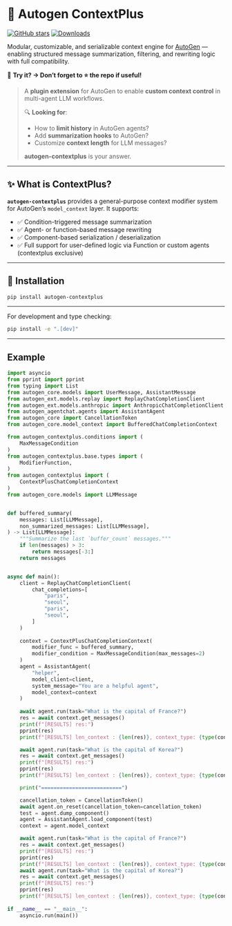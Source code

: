 # 🧠 Autogen ContextPlus
[![GitHub stars](https://img.shields.io/github/stars/SongChiYoung/autogen-contextplus?style=social)](https://github.com/SongChiYoung/autogen-contextplus/stargazers)
[![Downloads](https://static.pepy.tech/badge/autogen-contextplus)](https://pepy.tech/projects/autogen-contextplus)

Modular, customizable, and serializable context engine for [AutoGen](https://github.com/microsoft/autogen) — enabling structured message summarization, filtering, and rewriting logic with full compatibility.


🚀 **Try it? → Don’t forget to ⭐ the repo if useful!**

> A **plugin extension** for AutoGen to enable **custom context control** in multi-agent LLM workflows.
> 
> 🔍 **Looking for**:
> - How to **limit history** in AutoGen agents?
> - Add **summarization hooks** to AutoGen?
> - Customize **context length** for LLM messages?
> 
> **autogen-contextplus** is your answer.

---

## ✨ What is ContextPlus?

**`autogen-contextplus`** provides a general-purpose context modifier system for AutoGen’s `model_context` layer. It supports:

- ✅ Condition-triggered message summarization
- ✅ Agent- or function-based message rewriting
- ✅ Component-based serialization / deserialization
- ✅ Full support for user-defined logic via Function or custom agents (contextplus exclusive)

---

## 🔧 Installation

```bash
pip install autogen-contextplus
```

---

For development and type checking:
```bash
pip install -e ".[dev]"
```

---

## Example

```python
import asyncio
from pprint import pprint
from typing import List
from autogen_core.models import UserMessage, AssistantMessage
from autogen_ext.models.replay import ReplayChatCompletionClient
from autogen_ext.models.anthropic import AnthropicChatCompletionClient
from autogen_agentchat.agents import AssistantAgent
from autogen_core import CancellationToken 
from autogen_core.model_context import BufferedChatCompletionContext

from autogen_contextplus.conditions import (
    MaxMessageCondition
)
from autogen_contextplus.base.types import (
    ModifierFunction,
)
from autogen_contextplus import (
    ContextPlusChatCompletionContext
)
from autogen_core.models import LLMMessage


def buffered_summary(
    messages: List[LLMMessage],
    non_summarized_messages: List[LLMMessage],
) -> List[LLMMessage]:
    """Summarize the last `buffer_count` messages."""
    if len(messages) > 3:
        return messages[-3:]
    return messages


async def main():
    client = ReplayChatCompletionClient(
        chat_completions=[
            "paris",
            "seoul",
            "paris",
            "seoul",
        ]
    )
    
    context = ContextPlusChatCompletionContext(
        modifier_func = buffered_summary,
        modifier_condition = MaxMessageCondition(max_messages=2)
    )
    agent = AssistantAgent(
        "helper",
        model_client=client,
        system_message="You are a helpful agent",
        model_context=context
    )
    
    await agent.run(task="What is the capital of France?")
    res = await context.get_messages()
    print(f"[RESULTS] res:")
    pprint(res)
    print(f"[RESULTS] len_context : {len(res)}, context_type: {type(context)}")

    await agent.run(task="What is the capital of Korea?")
    res = await context.get_messages()
    print(f"[RESULTS] res:")
    pprint(res)
    print(f"[RESULTS] len_context : {len(res)}, context_type: {type(context)}")

    print("==========================")

    cancellation_token = CancellationToken() 
    await agent.on_reset(cancellation_token=cancellation_token)
    test = agent.dump_component()
    agent = AssistantAgent.load_component(test)
    context = agent.model_context

    await agent.run(task="What is the capital of France?")
    res = await context.get_messages()
    print(f"[RESULTS] res:")
    pprint(res)
    print(f"[RESULTS] len_context : {len(res)}, context_type: {type(context)}")
    await agent.run(task="What is the capital of Korea?")
    res = await context.get_messages()
    print(f"[RESULTS] res:")
    pprint(res)
    print(f"[RESULTS] len_context : {len(res)}, context_type: {type(context)}")
    
if __name__ == "__main__":
    asyncio.run(main())
```
